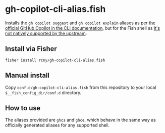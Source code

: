# gh-copilot-cli-alias.fish

Installs the `gh copilot suggest` and `gh copilot explain` aliases as per [the official GitHub Copilot in the CLI documentation](https://docs.github.com/en/copilot/github-copilot-in-the-cli/using-github-copilot-in-the-cli#setting-up-aliases-for-copilot-in-the-cli), but for the Fish shell as [it's not natively supported by the upstream](https://github.com/github/gh-copilot/issues/41).

## Install via Fisher

```
fisher install rcny/gh-copilot-cli-alias.fish
```

## Manual install

Copy `conf.d/gh-copilot-cli-alias.fish` from this repository to your local `$__fish_config_dir/conf.d` directory.

## How to use

The aliases provided are `ghcs` and `ghce`, which behave in the same way as officially generated aliases for any supported shell.
